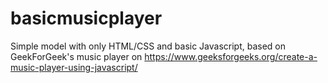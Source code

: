 # basicmusicplayer
Simple model with only HTML/CSS and basic Javascript, based on GeekForGeek's music player on
https://www.geeksforgeeks.org/create-a-music-player-using-javascript/
